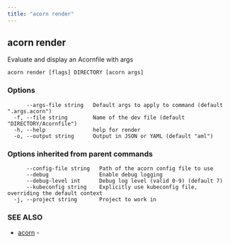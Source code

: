 ```yaml
---
title: "acorn render"
---
```

## acorn render

Evaluate and display an Acornfile with args

```
acorn render [flags] DIRECTORY [acorn args]
```

### Options

```
      --args-file string   Default args to apply to command (default ".args.acorn")
  -f, --file string        Name of the dev file (default "DIRECTORY/Acornfile")
  -h, --help               help for render
  -o, --output string      Output in JSON or YAML (default "aml")
```

### Options inherited from parent commands

```
      --config-file string   Path of the acorn config file to use
      --debug                Enable debug logging
      --debug-level int      Debug log level (valid 0-9) (default 7)
      --kubeconfig string    Explicitly use kubeconfig file, overriding the default context
  -j, --project string       Project to work in
```

### SEE ALSO

* [acorn](acorn.md)	 - 

